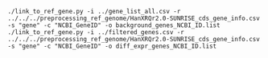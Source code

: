 `./link_to_ref_gene.py -i ../gene_list_all.csv -r ../../../preprocessing_ref_genome/HanXRQr2.0-SUNRISE_cds_gene_info.csv -s "gene" -c "NCBI_GeneID" -o background_genes_NCBI_ID.list`
`./link_to_ref_gene.py -i ../filtered_genes.csv -r ../../../preprocessing_ref_genome/HanXRQr2.0-SUNRISE_cds_gene_info.csv -s "gene" -c "NCBI_GeneID" -o diff_expr_genes_NCBI_ID.list `